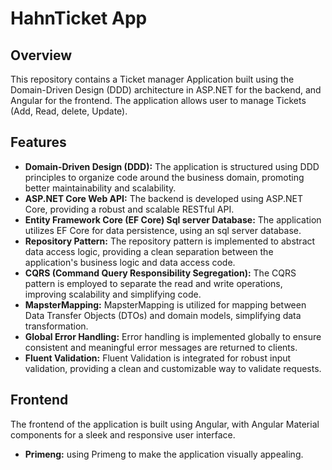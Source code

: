 # HahnTicket App

## Overview

This repository contains a Ticket manager Application built using the Domain-Driven Design (DDD) architecture in ASP.NET for the backend, and Angular for the frontend. 
The application allows user to manage Tickets (Add, Read, delete, Update).

## Features

- **Domain-Driven Design (DDD):** The application is structured using DDD principles to organize code around the business domain, promoting better maintainability and scalability.
- **ASP.NET Core Web API:** The backend is developed using ASP.NET Core, providing a robust and scalable RESTful API.
- **Entity Framework Core (EF Core) Sql server Database:** The application utilizes EF Core for data persistence, using an sql server database.
- **Repository Pattern:** The repository pattern is implemented to abstract data access logic, providing a clean separation between the application's business logic and data access code.
- **CQRS (Command Query Responsibility Segregation):** The CQRS pattern is employed to separate the read and write operations, improving scalability and simplifying code.
- **MapsterMapping:** MapsterMapping is utilized for mapping between Data Transfer Objects (DTOs) and domain models, simplifying data transformation.
- **Global Error Handling:** Error handling is implemented globally to ensure consistent and meaningful error messages are returned to clients.
- **Fluent Validation:** Fluent Validation is integrated for robust input validation, providing a clean and customizable way to validate requests.

## Frontend

The frontend of the application is built using Angular, with Angular Material components for a sleek and responsive user interface.
- **Primeng:** using Primeng to make the application visually appealing.





